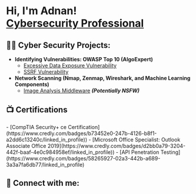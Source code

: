 <h1>Hi, I'm Adnan! <br/><a href="https://www.linkedin.com/in/joshmadakor/">Cybersecurity Professional </a></h1>

<h2>👨‍💻 Cyber Security Projects:</h2>

- <b> Identifying Vulnerabilities: OWASP Top 10 (AlgoExpert)</b>
  - [Excessive Data Exposure Vulnerability ](https://github.com/adnang12/adnang12/issues/1)
  - [SSRF Vulnerability ](https://github.com/adnang12/adnang12/issues/2)
- <b>Network Scanning (Nmap, Zenmap, Wireshark, and Machine Learning Components)</b>
  - [Image Analysis Middleware](https://github.com/joshmadakor1/4chan-Image-Analysis-Middleware-C964) <b><i>(Potentially NSFW)</b></i>

<h2>📺 Certifications </h2>
 - [CompTIA Security+ ce Certification](https://www.credly.com/badges/b73452e0-247b-4126-b8f1-a2dd6c13240c/linked_in_profile))
 - [Microsoft Office Specialist: Outlook Associate Office 2019](https://www.credly.com/badges/d2bb0a79-3204-442f-baaf-4e0c984958ef/linked_in_profile))
 - [API Penetration Testing](https://www.credly.com/badges/58265927-02a3-442b-a689-3a3a7fa6db77/linked_in_profile)
<h2> 🤳 Connect with me:</h2>

[linkedin]: [https://www.linkedin.com/in/adnan-g-464839252/]
 
<!--
**joshmadakor1/joshmadakor1** is a ✨ _special_ ✨ repository because its `README.md` (this file) appears on your GitHub profile.

Here are some ideas to get you started:

- 🔭 I’m currently working on ...
- 🌱 I’m currently learning ...
- 👯 I’m looking to collaborate on ...
- 🤔 I’m looking for help with ...
- 💬 Ask me about ...
- 📫 How to reach me: ...
